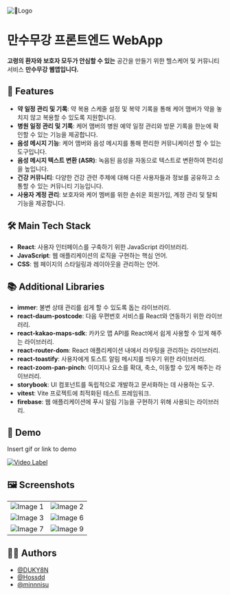 ![Logo](https://github.com/user-attachments/assets/c6071a1f-6765-49b6-b293-3980e298e25b)
# 만수무강 프론트엔드 WebApp

__고령의 환자와 보호자 모두가 안심할 수 있는__ 공간을 만들기 위한 헬스케어 및 커뮤니티 서비스 __만수무강 웹앱입니다.__


## 🌟 Features

- __약 일정 관리 및 기록__: 약 복용 스케줄 설정 및 복약 기록을 통해 케어 맴버가 약을 놓치지 않고 복용할 수 있도록 지원합니다.
- __병원 일정 관리 및 기록__: 케어 맴버의 병원 예약 일정 관리와 방문 기록을 한눈에 확인할 수 있는 기능을 제공합니다.
- __음성 메시지 기능__: 케어 맴버와 음성 메시지를 통해 편리한 커뮤니케이션 할 수 있는 도구입니다.
- __음성 메시지 텍스트 변환 (ASR)__: 녹음된 음성을 자동으로 텍스트로 변환하여 편리성을 높입니다.
- __건강 커뮤니티__: 다양한 건강 관련 주제에 대해 다른 사용자들과 정보를 공유하고 소통할 수 있는 커뮤니티 기능입니다.
- __사용자 계정 관리__: 보호자와 케어 멤버를 위한 손쉬운 회원가입, 계정 관리 및 탈퇴 기능을 제공합니다.
## 🛠️ Main Tech Stack

- __React__: 사용자 인터페이스를 구축하기 위한 JavaScript 라이브러리.
- __JavaScript__: 웹 애플리케이션의 로직을 구현하는 핵심 언어.
- __CSS__: 웹 페이지의 스타일링과 레이아웃을 관리하는 언어.

## 📚 Additional Libraries
- __immer__: 불변 상태 관리를 쉽게 할 수 있도록 돕는 라이브러리.
- __react-daum-postcode__: 다음 우편번호 서비스를 React와 연동하기 위한 라이브러리.
- __react-kakao-maps-sdk__: 카카오 맵 API를 React에서 쉽게 사용할 수 있게 해주는 라이브러리.
- __react-router-dom__: React 애플리케이션 내에서 라우팅을 관리하는 라이브러리.
- __react-toastify__: 사용자에게 토스트 알림 메시지를 띄우기 위한 라이브러리.
- __react-zoom-pan-pinch__: 이미지나 요소를 확대, 축소, 이동할 수 있게 해주는 라이브러리.
- __storybook__: UI 컴포넌트를 독립적으로 개발하고 문서화하는 데 사용하는 도구.
- __vitest__: Vite 프로젝트에 최적화된 테스트 프레임워크.
- __firebase__: 웹 애플리케이션에 푸시 알림 기능을 구현하기 위해 사용되는 라이브러리.
## 🎥 Demo

Insert gif or link to demo

[![Video Label](http://img.youtube.com/vi/6WP0Y-pIVe8/0.jpg)](https://youtu.be/6WP0Y-pIVe8?si=HEJ8IRgIGGOGIK5Q)
## 🖼️ Screenshots

|   |   |
|---|---|
| ![Image 1](https://github.com/user-attachments/assets/19ba0343-79c5-469f-861e-f92246100f98) | ![Image 2](https://github.com/user-attachments/assets/bab5a9b3-f579-4e4a-964b-09b9e04a42da) |
| ![Image 3](https://github.com/user-attachments/assets/1c927c51-c48e-423e-9823-98f7e16794e8) | ![Image 6](https://github.com/user-attachments/assets/eb388b02-a65e-409e-99fc-f1121e5c545e) |
| ![Image 7](https://github.com/user-attachments/assets/078b7231-c614-40c8-8488-2cab5e01dc39) | ![Image 9](https://github.com/user-attachments/assets/cd95516e-95ca-4d02-8e23-2d846dd5f5fb) |

## 🧑‍💻 Authors

- [@DUKY8N](https://www.github.com/octokatherine)
- [@Hossdd](https://github.com/Hossdd)
- [@minnnisu](https://github.com/minnnisu)

